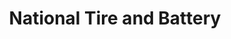 ---
title: "National Tire and Battery"
url: /morgantown/national-tire-and-battery/
shop: car repair
---